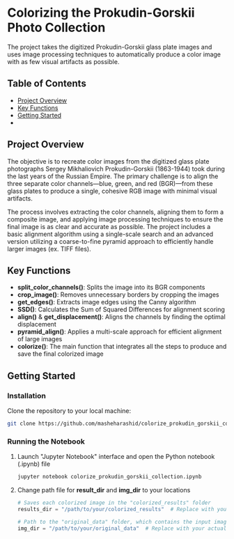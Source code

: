 # Colorizing the Prokudin-Gorskii Photo Collection

The project takes the digitized Prokudin-Gorskii glass plate images and uses image processing techniques to automatically produce a color image with as few visual artifacts as possible.

## Table of Contents

- [Project Overview](#project-overview)
- [Key Functions](#key-functions)
- [Getting Started](#getting-started)
- 

## Project Overview

The objective is to recreate color images from the digitized glass plate photographs Sergey Mikhaliovich Prokudin-Gorskii (1863-1944) took during the last years of the Russian Empire. The primary challenge is to align the three separate color channels—blue, green, and red (BGR)—from these glass plates to produce a single, cohesive RGB image with minimal visual artifacts. 

The process involves extracting the color channels, aligning them to form a composite image, and applying image processing techniques to ensure the final image is as clear and accurate as possible. The project includes a basic alignment algorithm using a single-scale search and an advanced version utilizing a coarse-to-fine pyramid approach to efficiently handle larger images (ex. TIFF files).

## Key Functions

- **split_color_channels()**: Splits the image into its BGR components
- **crop_image()**: Removes unnecessary borders by cropping the images
- **get_edges()**: Extracts image edges using the Canny algorithm
- **SSD()**: Calculates the Sum of Squared Differences for alignment scoring
- **align()** & **get_displacement()**: Aligns the channels by finding the optimal displacement
- **pyramid_align()**: Applies a multi-scale approach for efficient alignment of large images
- **colorize()**: The main function that integrates all the steps to produce and save the final colorized image

## Getting Started

### Installation 

Clone the repository to your local machine:
```bash
git clone https://github.com/masheharashid/colorize_prokudin_gorskii_collection.git
```

### Running the Notebook

1. Launch "Jupyter Notebook" interface and open the Python notebook (.ipynb) file
   
   ```bash
   jupyter notebook colorize_prokudin_gorskii_collection.ipynb
   ```
2. Change path file for **result_dir** and **img_dir** to your locations

   ```python
   # Saves each colorized image in the "colorized_results" folder
   results_dir = "/path/to/your/colorized_results"  # Replace with your actual filepath

   # Path to the "original_data" folder, which contains the input images
   img_dir = "/path/to/your/original_data"  # Replace with your actual filepath
   

